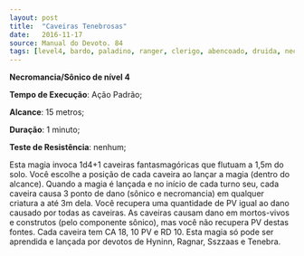 ```yaml
---
layout: post
title:  "Caveiras Tenebrosas"
date:   2016-11-17
source: Manual do Devoto. 84
tags: [level4, bardo, paladino, ranger, clerigo, abencoado, druida, necromancia, sonico, tenebra, hyninn, ragnar, sszzas, padrao, metros, minuto, nenhum]
---
```


**Necromancia/Sônico de nível 4**

**Tempo de Execução**: Ação Padrão;

**Alcance**: 15 metros;

**Duração**: 1 minuto;

**Teste de Resistência**: nenhum;

Esta magia invoca 1d4+1 caveiras 
fantasmagóricas que flutuam a 1,5m do 
solo. Você escolhe a posição de cada caveira ao lançar a magia (dentro do alcance). Quando a magia é lançada e no início de cada turno seu, cada caveira causa 
3 ponto de dano (sônico e necromancia) 
em qualquer criatura a até 3m dela. Você 
recupera uma quantidade de PV igual ao 
dano causado por todas as caveiras. As 
caveiras causam dano em mortos-vivos 
e construtos (pelo componente sônico), 
mas você não recupera PV destas fontes. Cada caveira tem CA 18, 10 PV e RD 10. 
Esta magia só pode ser aprendida e lançada 
por devotos de Hyninn, Ragnar, Sszzaas 
e Tenebra.
